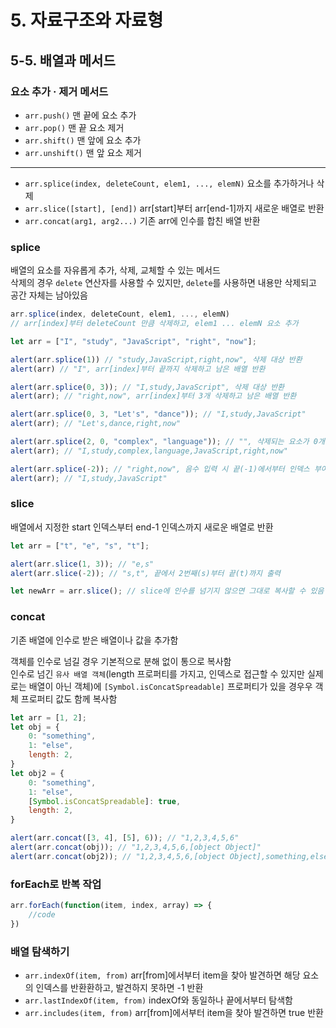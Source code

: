 # 5. 자료구조와 자료형
## 5-5. 배열과 메서드
### 요소 추가 · 제거 메서드
- `arr.push()` 맨 끝에 요소 추가
- `arr.pop()` 맨 끝 요소 제거
- `arr.shift()` 맨 앞에 요소 추가
- `arr.unshift()` 맨 앞 요소 제거
***
- `arr.splice(index, deleteCount, elem1, ..., elemN)` 요소를 추가하거나 삭제
- `arr.slice([start], [end])` arr[start]부터 arr[end-1]까지 새로운 배열로 반환
- `arr.concat(arg1, arg2...)` 기존 arr에 인수를 합친 배열 반환
### splice
배열의 요소를 자유롭게 추가, 삭제, 교체할 수 있는 메서드  
삭제의 경우 `delete` 연산자를 사용할 수 있지만, `delete`를 사용하면 내용만 삭제되고 공간 자체는 남아있음
```javascript
arr.splice(index, deleteCount, elem1, ..., elemN)
// arr[index]부터 deleteCount 만큼 삭제하고, elem1 ... elemN 요소 추가

let arr = ["I", "study", "JavaScript", "right", "now"];

alert(arr.splice(1)) // "study,JavaScript,right,now", 삭제 대상 반환
alert(arr) // "I", arr[index]부터 끝까지 삭제하고 남은 배열 반환

alert(arr.splice(0, 3)); // "I,study,JavaScript", 삭제 대상 반환
alert(arr); // "right,now", arr[index]부터 3개 삭제하고 남은 배열 반환

alert(arr.splice(0, 3, "Let's", "dance")); // "I,study,JavaScript"
alert(arr); // "Let's,dance,right,now"

alert(arr.splice(2, 0, "complex", "language")); // "", 삭제되는 요소가 0개이기 때문에 빈 문자열 출력
alert(arr); // "I,study,complex,language,JavaScript,right,now"

alert(arr.splice(-2)); // "right,now", 음수 입력 시 끝(-1)에서부터 인덱스 부여
alert(arr); // "I,study,JavaScript"
```
### slice
배열에서 지정한 start 인덱스부터 end-1 인덱스까지 새로운 배열로 반환
```javascript
let arr = ["t", "e", "s", "t"];

alert(arr.slice(1, 3)); // "e,s"
alert(arr.slice(-2)); // "s,t", 끝에서 2번째(s)부터 끝(t)까지 출력

let newArr = arr.slice(); // slice에 인수를 넘기지 않으면 그대로 복사할 수 있음
```
### concat
기존 배열에 인수로 받은 배열이나 값을 추가함  

객체를 인수로 넘길 경우 기본적으로 분해 없이 통으로 복사함  
인수로 넘긴 `유사 배열 객체`(length 프로퍼티를 가지고, 인덱스로 접근할 수 있지만 실제로는 배열이 아닌 객체)에 `[Symbol.isConcatSpreadable]` 프로퍼티가 있을 경우우 객체 프로퍼티 값도 함께 복사함
```javascript
let arr = [1, 2];
let obj = {
    0: "something",
    1: "else",
    length: 2,
}
let obj2 = {
    0: "something",
    1: "else",
    [Symbol.isConcatSpreadable]: true,
    length: 2,
}

alert(arr.concat([3, 4], [5], 6)); // "1,2,3,4,5,6"
alert(arr.concat(obj)); // "1,2,3,4,5,6,[object Object]"
alert(arr.concat(obj2)); // "1,2,3,4,5,6,[object Object],something,else"
```
### forEach로 반복 작업
```javascript
arr.forEach(function(item, index, array) => {
    //code
})
```
### 배열 탐색하기
- `arr.indexOf(item, from)` arr[from]에서부터 item을 찾아 발견하면 해당 요소의 인덱스를 반환환하고, 발견하지 못하면 -1 반환
- `arr.lastIndexOf(item, from)` indexOf와 동일하나 끝에서부터 탐색함
- `arr.includes(item, from)` arr[from]에서부터 item을 찾아 발견하면 true 반환

